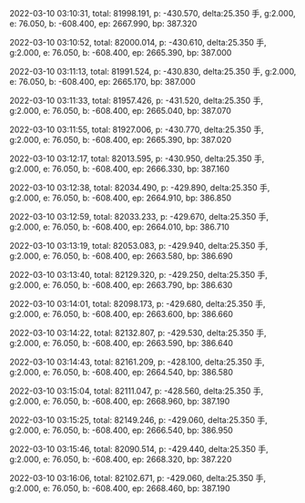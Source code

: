 2022-03-10 03:10:31, total: 81998.191, p: -430.570, delta:25.350 手, g:2.000, e: 76.050, b: -608.400, ep: 2667.990, bp: 387.320

2022-03-10 03:10:52, total: 82000.014, p: -430.610, delta:25.350 手, g:2.000, e: 76.050, b: -608.400, ep: 2665.390, bp: 387.000

2022-03-10 03:11:13, total: 81991.524, p: -430.830, delta:25.350 手, g:2.000, e: 76.050, b: -608.400, ep: 2665.170, bp: 387.000

2022-03-10 03:11:33, total: 81957.426, p: -431.520, delta:25.350 手, g:2.000, e: 76.050, b: -608.400, ep: 2665.040, bp: 387.070

2022-03-10 03:11:55, total: 81927.006, p: -430.770, delta:25.350 手, g:2.000, e: 76.050, b: -608.400, ep: 2665.390, bp: 387.020

2022-03-10 03:12:17, total: 82013.595, p: -430.950, delta:25.350 手, g:2.000, e: 76.050, b: -608.400, ep: 2666.330, bp: 387.160

2022-03-10 03:12:38, total: 82034.490, p: -429.890, delta:25.350 手, g:2.000, e: 76.050, b: -608.400, ep: 2664.910, bp: 386.850

2022-03-10 03:12:59, total: 82033.233, p: -429.670, delta:25.350 手, g:2.000, e: 76.050, b: -608.400, ep: 2664.010, bp: 386.710

2022-03-10 03:13:19, total: 82053.083, p: -429.940, delta:25.350 手, g:2.000, e: 76.050, b: -608.400, ep: 2663.580, bp: 386.690

2022-03-10 03:13:40, total: 82129.320, p: -429.250, delta:25.350 手, g:2.000, e: 76.050, b: -608.400, ep: 2663.790, bp: 386.630

2022-03-10 03:14:01, total: 82098.173, p: -429.680, delta:25.350 手, g:2.000, e: 76.050, b: -608.400, ep: 2663.600, bp: 386.660

2022-03-10 03:14:22, total: 82132.807, p: -429.530, delta:25.350 手, g:2.000, e: 76.050, b: -608.400, ep: 2663.590, bp: 386.640

2022-03-10 03:14:43, total: 82161.209, p: -428.100, delta:25.350 手, g:2.000, e: 76.050, b: -608.400, ep: 2664.540, bp: 386.580

2022-03-10 03:15:04, total: 82111.047, p: -428.560, delta:25.350 手, g:2.000, e: 76.050, b: -608.400, ep: 2668.960, bp: 387.190

2022-03-10 03:15:25, total: 82149.246, p: -429.060, delta:25.350 手, g:2.000, e: 76.050, b: -608.400, ep: 2666.540, bp: 386.950

2022-03-10 03:15:46, total: 82090.514, p: -429.440, delta:25.350 手, g:2.000, e: 76.050, b: -608.400, ep: 2668.320, bp: 387.220

2022-03-10 03:16:06, total: 82102.671, p: -429.060, delta:25.350 手, g:2.000, e: 76.050, b: -608.400, ep: 2668.460, bp: 387.190